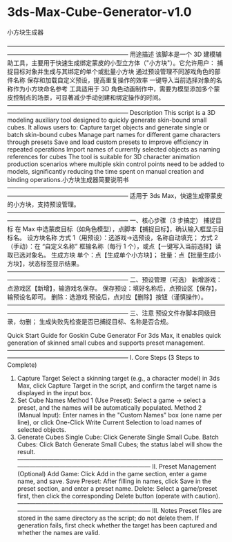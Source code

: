 # 3ds-Max-Cube-Generator-v1.0
小方块生成器

————————————————————————————————————————————————————————
用途描述
该脚本是一个 3D 建模辅助工具，主要用于快速生成绑定蒙皮的小型立方体（"小方块"）。它允许用户：
捕捉目标对象并生成与其绑定的单个或批量小方块
通过预设管理不同游戏角色的部件名称
保存和加载自定义预设，提高重复操作的效率
一键导入当前选择对象的名称作为小方块命名参考
工具适用于 3D 角色动画制作中，需要为模型添加多个蒙皮控制点的场景，可显著减少手动创建和绑定操作的时间。
————————————————————————————————————————————————————————
Description
This script is a 3D modeling auxiliary tool designed to quickly generate skin-bound small cubes. It allows users to:
Capture target objects and generate single or batch skin-bound cubes
Manage part names for different game characters through presets
Save and load custom presets to improve efficiency in repeated operations
Import names of currently selected objects as naming references for cubes
The tool is suitable for 3D character animation production scenarios where multiple skin control points need to be added to models, significantly reducing the time spent on manual creation and binding operations.小方块生成器简要说明书
————————————————————————————————————————————————————————
适用于 3ds Max，快速生成带蒙皮的小方块，支持预设管理。
————————————————————————————————————————————————————————
一、核心步骤（3 步搞定）
捕捉目标
在 Max 中选蒙皮目标（如角色模型），点脚本【捕捉目标】，确认输入框显示目标名。
设方块名称
方式 1（用预设）：选游戏→选预设，名称自动填充；
方式 2（手动）：在 “自定义名称” 框输名称（每行 1 个），或点【一键写入当前选择】读取已选对象名。
生成方块
单个：点【生成单个小方块】；
批量：点【批量生成小方块】，状态标签显示结果。
————————————————————————————————————————————————————————
二、预设管理（可选）
新增游戏：点游戏区【新增】，输游戏名保存。
保存预设：填好名称后，点预设区【保存】，输预设名即可。
删除：选游戏  预设后，点对应【删除】按钮（谨慎操作）。
————————————————————————————————————————————————————————
三、注意
预设文件存脚本同级目录，勿删；
生成失败先检查是否已捕捉目标、名称是否合规。



Quick Start Guide for Goskin Cube Generator
For 3ds Max, it enables quick generation of skinned small cubes and supports preset management.
————————————————————————————————————————————————————————
I. Core Steps (3 Steps to Complete)
1. Capture Target
Select a skinning target (e.g., a character model) in 3ds Max, click Capture Target in the script, and confirm the target name is displayed in the input box.
2. Set Cube Names
Method 1 (Use Preset): Select a game → select a preset, and the names will be automatically populated.
Method 2 (Manual Input): Enter names in the "Custom Names" box (one name per line), or click One-Click Write Current Selection to load names of selected objects.
3. Generate Cubes
Single Cube: Click Generate Single Small Cube.
Batch Cubes: Click Batch Generate Small Cubes; the status label will show the result.
————————————————————————————————————————————————————————
II. Preset Management (Optional)
Add Game: Click Add in the game section, enter a game name, and save.
Save Preset: After filling in names, click Save in the preset section, and enter a preset name.
Delete: Select a game/preset first, then click the corresponding Delete button (operate with caution).
————————————————————————————————————————————————————————
III. Notes
Preset files are stored in the same directory as the script; do not delete them.
If generation fails, first check whether the target has been captured and whether the names are valid.